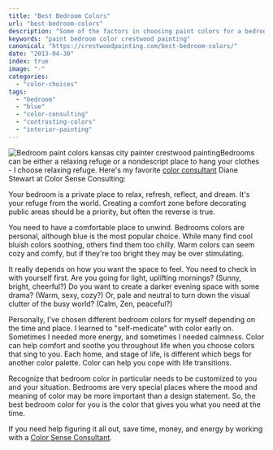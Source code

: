 ```yaml
---
title: "Best Bedroom Colors"
url: "best-bedroom-colors"
description: "Some of the factors in choosing paint colors for a bedroom."
keywords: "paint bedroom color crestwood painting"
canonical: "https://crestwoodpainting.com/best-bedroom-colors/"
date: "2013-04-30"
index: true
image: "-"
categories:
  - "color-choices"
tags:
  - "bedroom"
  - "blue"
  - "color-consulting"
  - "contrasting-colors"
  - "interior-painting"
---
```


![Bedroom paint colors kansas city painter crestwood painting](/images/BedroomPaintColors-236x300.jpg "Blue Bedroom")Bedrooms can be either a relaxing refuge or a nondescript place to hang your clothes - I choose relaxing refuge. Here's my favorite [color consultant](/colors-relaxation/) Diane Stewart at Color Sense Consulting:

Your bedroom is a private place to relax, refresh, reflect, and dream. It's your refuge from the world. Creating a comfort zone before decorating public areas should be a priority, but often the reverse is true.

You need to have a comfortable place to unwind. Bedrooms colors are personal, although blue is the most popular choice. While many find cool bluish colors soothing, others find them too chilly. Warm colors can seem cozy and comfy, but if they're too bright they may be over stimulating.

It really depends on how you want the space to feel. You need to check in with yourself first. Are you going for light, uplifting mornings? (Sunny, bright, cheerful?) Do you want to create a darker evening space with some drama? (Warm, sexy, cozy?) Or, pale and neutral to turn down the visual clutter of the busy world? (Calm, Zen, peaceful?)

Personally, I've chosen different bedroom colors for myself depending on the time and place. I learned to "self-medicate" with color early on. Sometimes I needed more energy, and sometimes I needed calmness. Color can help comfort and soothe you throughout life when you choose colors that sing to you. Each home, and stage of life, is different which begs for another color palette. Color can help you cope with life transitions.

Recognize that bedroom color in particular needs to be customized to you and your situation. Bedrooms are very special places where the mood and meaning of color may be more important than a design statement. So, the best bedroom color for you is the color that gives you what you need at the time.

If you need help figuring it all out, save time, money, and energy by working with a [Color Sense Consultant](http://www.colorsenseconsulting.com/).
